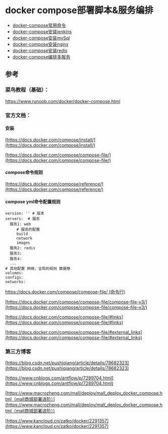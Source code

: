 # docker compose部署脚本&服务编排

* [docker-compose常用命令](./docker-compose/docker-compose常用命令.md)
* [docker-compose安装jenkins](./docker-compose/docker-compose安装jenkins.md)
* [docker-compose安装mySql](./docker-compose/docker-compose安装mySql.md)
* [docker-compose安装nginx](./docker-compose/docker-compose安装nginx.md)
* [docker-compose安装redis](./docker-compose/docker-compose安装redis.md)
* [docker-compose编排多服务](./docker-compose/docker-compose编排多服务.md)

## 参考

### 菜鸟教程（基础）：

https://www.runoob.com/docker/docker-compose.html

### 官方文档：

#### 安装
[https://docs.docker.com/compose/install/](https://docs.docker.com/compose/install/)

[https://docs.docker.com/compose/compose-file/](https://docs.docker.com/compose/compose-file/)

#### compose命令规则

[https://docs.docker.com/compose/reference/](https://docs.docker.com/compose/reference/)


#### compose yml命令配置规则

```docker
version: '' # 版本
servers:  # 服务
  服务1: web
     # 服务的配置
     build
     network
     images
  服务2: redis
  服务3:
  服务4:
  ...
# 其他配置 网络，全局的规则 数据卷
volumes:
configs:
networks:
```

[https://docs.docker.com/compose/compose-file/ (命令行)](https://docs.docker.com/compose/compose-file/ (命令行))

[https://docs.docker.com/compose/compose-file/compose-file-v3/](https://docs.docker.com/compose/compose-file/compose-file-v3/)

[https://docs.docker.com/compose/compose-file/#links](https://docs.docker.com/compose/compose-file/#links)

[https://docs.docker.com/compose/compose-file/#external_links](https://docs.docker.com/compose/compose-file/#external_links)


### 第三方博客

[https://blog.csdn.net/pushiqiang/article/details/78682323](https://blog.csdn.net/pushiqiang/article/details/78682323)

[https://www.cnblogs.com/antflow/p/7289704.html](https://www.cnblogs.com/antflow/p/7289704.html)

[https://www.macrozheng.com/mall/deploy/mall_deploy_docker_compose.html（mall商城部署进阶）](https://www.macrozheng.com/mall/deploy/mall_deploy_docker_compose.html（mall商城部署进阶）)

[https://www.kancloud.cn/zatko/docker/2291357](https://www.kancloud.cn/zatko/docker/2291357)




